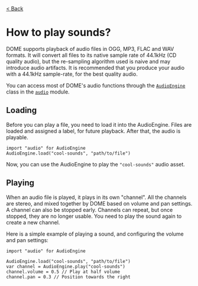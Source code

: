 [< Back](..)

How to play sounds?
==========================

DOME supports playback of audio files in OGG, MP3, FLAC and WAV formats. It will convert
all files to its native sample rate of 44.1kHz (CD quality audio), but the
re-sampling algorithm used is naive and may introduce audio artifacts. It is
recommended that you produce your audio with a 44.1kHz sample-rate, for the
best quality audio.

You can access most of DOME's audio functions through the
[`AudioEngine`](/modules/audio#audioengine) class in the
[`audio`](/modules/audio) module.

## Loading

Before you can play a file, you need to load it into the AudioEngine. Files are
loaded and assigned a label, for future playback. After that, the audio is playable.

```
import "audio" for AudioEngine
AudioEngine.load("cool-sounds", "path/to/file")
```

Now, you can use the AudioEngine to play the `"cool-sounds"` audio asset.

## Playing


When an audio file is played, it plays in its own "channel". All the channels
are stereo, and mixed together by DOME based on volume and pan settings.
A channel can also be stopped early. Channels can repeat, but once stopped,
they are no longer usable. You need to play the sound again to create a new
channel.

Here is a simple example of playing a sound, and configuring the volume and pan settings:
```
import "audio" for AudioEngine

AudioEngine.load("cool-sounds", "path/to/file")
var channel = AudioEngine.play("cool-sounds")
channel.volume = 0.5 // Play at half volume
channel.pan = 0.3 // Position towards the right
```




